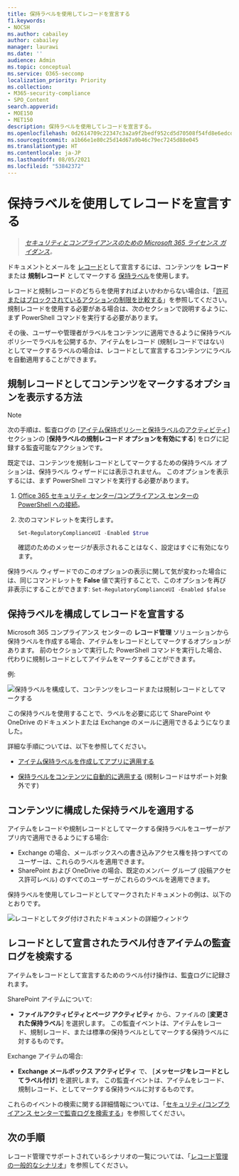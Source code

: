 ```yaml
---
title: 保持ラベルを使用してレコードを宣言する
f1.keywords:
- NOCSH
ms.author: cabailey
author: cabailey
manager: laurawi
ms.date: ''
audience: Admin
ms.topic: conceptual
ms.service: O365-seccomp
localization_priority: Priority
ms.collection:
- M365-security-compliance
- SPO_Content
search.appverid:
- MOE150
- MET150
description: 保持ラベルを使用してレコードを宣言する。
ms.openlocfilehash: 0d2614709c22347c3a2a9f2bedf952cd5d70508f54fd8e6edcdae0dec3e7791b
ms.sourcegitcommit: a1b66e1e80c25d14d67a9b46c79ec7245d88e045
ms.translationtype: HT
ms.contentlocale: ja-JP
ms.lasthandoff: 08/05/2021
ms.locfileid: "53842372"
---
```

# <a name="declare-records-by-using-retention-labels"></a>保持ラベルを使用してレコードを宣言する

>*[セキュリティとコンプライアンスのための Microsoft 365 ライセンス ガイダンス](/office365/servicedescriptions/microsoft-365-service-descriptions/microsoft-365-tenantlevel-services-licensing-guidance/microsoft-365-security-compliance-licensing-guidance)。*

ドキュメントとメールを [レコード](records-management.md#records)として宣言するには、コンテンツを **レコード** または **規制レコード** としてマークする [保持ラベル](retention.md#retention-labels)を使用します。

レコードと規制レコードのどちらを使用すればよいかわからない場合は、「[許可またはブロックされているアクションの制限を比較する](records-management.md#compare-restrictions-for-what-actions-are-allowed-or-blocked)」を参照してください。 規制レコードを使用する必要がある場合は、次のセクションで説明するように、まず PowerShell コマンドを実行する必要があります。

その後、ユーザーや管理者がラベルをコンテンツに適用できるように保持ラベル ポリシーでラベルを公開するか、アイテムをレコード (規制レコードではない) としてマークするラベルの場合は、レコードとして宣言するコンテンツにラベルを自動適用することができます。

## <a name="how-to-display-the-option-to-mark-content-as-a-regulatory-record"></a>規制レコードとしてコンテンツをマークするオプションを表示する方法

> [!NOTE]
> 次の手順は、監査ログの [[アイテム保持ポリシーと保持ラベルのアクティビティ](search-the-audit-log-in-security-and-compliance.md#retention-policy-and-retention-label-activities)] セクションの [**保持ラベルの規制レコード オプションを有効にする**] をログに記録する監査可能なアクションです。

既定では、コンテンツを規制レコードとしてマークするための保持ラベル オプションは、保持ラベル ウィザードには表示されません。 このオプションを表示するには、まず PowerShell コマンドを実行する必要があります。

1. [Office 365 セキュリティ センター/コンプライアンス センターの PowerShell への接続](/powershell/exchange/office-365-scc/connect-to-scc-powershell/connect-to-scc-powershell)。

2. 次のコマンドレットを実行します。

    ```powershell
    Set-RegulatoryComplianceUI -Enabled $true
    ````

    確認のためのメッセージが表示されることはなく、設定はすぐに有効になります。

保持ラベル ウィザードでのこのオプションの表示に関して気が変わった場合には、同じコマンドレットを **False** 値で実行することで、このオプションを再び非表示にすることができます: `Set-RegulatoryComplianceUI -Enabled $false` 

## <a name="configuring-retention-labels-to-declare-records"></a>保持ラベルを構成してレコードを宣言する

Microsoft 365 コンプライアンス センターの **レコード管理** ソリューションから保持ラベルを作成する場合、アイテムをレコードとしてマークするオプションがあります。 前のセクションで実行した PowerShell コマンドを実行した場合、代わりに規制レコードとしてアイテムをマークすることができます。

例:

![保持ラベルを構成して、コンテンツをレコードまたは規制レコードとしてマークする](../media/recordversioning6.png)

この保持ラベルを使用することで、ラベルを必要に応じて SharePoint や OneDrive のドキュメントまたは Exchange のメールに適用できるようになりました。

詳細な手順については、以下を参照してください。

- [アイテム保持ラベルを作成してアプリに適用する](create-apply-retention-labels.md)

- [保持ラベルをコンテンツに自動的に適用する](apply-retention-labels-automatically.md) (規制レコードはサポート対象外です)


## <a name="applying-the-configured-retention-label-to-content"></a>コンテンツに構成した保持ラベルを適用する

アイテムをレコードや規制レコードとしてマークする保持ラベルをユーザーがアプリ内で適用できるようにする場合:

- Exchange の場合、メールボックスへの書き込みアクセス権を持つすべてのユーザーは、これらのラベルを適用できます。
- SharePoint および OneDrive の場合、既定のメンバー グループ (投稿アクセス許可レベル) のすべてのユーザーがこれらのラベルを適用できます。

保持ラベルを使用してレコードとしてマークされたドキュメントの例は、以下のとおりです。

![レコードとしてタグ付けされたドキュメントの詳細ウィンドウ](../media/recordversioning7.png)

## <a name="searching-the-audit-log-for-labeled-items-that-were-declared-records"></a>レコードとして宣言されたラベル付きアイテムの監査ログを検索する

アイテムをレコードとして宣言するためのラベル付け操作は、監査ログに記録されます。

SharePoint アイテムについて:
- **ファイルアクティビティとページ アクティビティ** から、ファイルの [**変更された保持ラベル**] を選択します。 この監査イベントは、アイテムをレコード、規制レコード、または標準の保持ラベルとしてマークする保持ラベルに対するものです。

Exchange アイテムの場合:
- **Exchange メールボックス アクティビティ** で、 [**メッセージをレコードとしてラベル付け**] を選択します。 この監査イベントは、アイテムをレコード、規制レコード、としてマークする保持ラベルに対するものです。

これらのイベントの検索に関する詳細情報については、「[セキュリティ/コンプライアンス センターで監査ログを検索する](search-the-audit-log-in-security-and-compliance.md#file-and-page-activities)」を参照してください。

## <a name="next-steps"></a>次の手順

レコード管理でサポートされているシナリオの一覧については、「[レコード管理の一般的なシナリオ](get-started-with-records-management.md#common-scenarios-for-records-management)」を参照してください。

